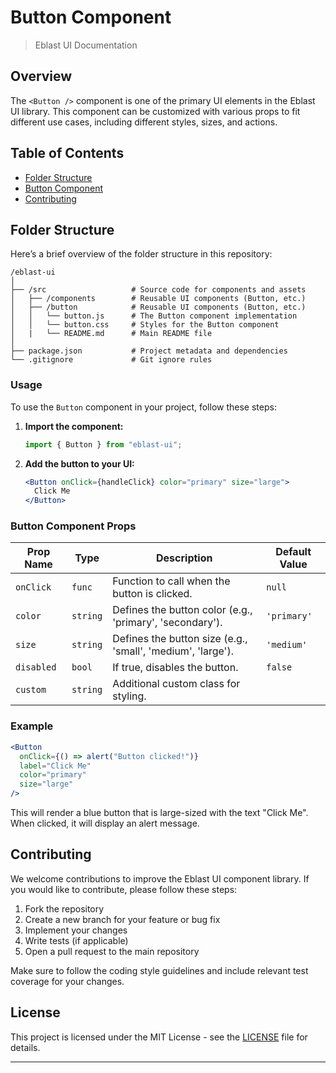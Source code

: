 # Button Component

> Eblast UI Documentation

## Overview

The `<Button />` component is one of the primary UI elements in the Eblast UI library. This component can be customized with various props to fit different use cases, including different styles, sizes, and actions.

## Table of Contents

- [Folder Structure](#folder-structure)
- [Button Component](#button-component)
- [Contributing](#contributing)

## Folder Structure

Here’s a brief overview of the folder structure in this repository:

```
/eblast-ui
│
├── /src                   # Source code for components and assets
│   ├── /components        # Reusable UI components (Button, etc.)
│   ├── /button            # Reusable UI components (Button, etc.)
│   │   └── button.js      # The Button component implementation
│   │   └── button.css     # Styles for the Button component
│   |   └── README.md      # Main README file
│
├── package.json           # Project metadata and dependencies
└── .gitignore             # Git ignore rules
```

### Usage

To use the `Button` component in your project, follow these steps:

1. **Import the component:**

   ```javascript
   import { Button } from "eblast-ui";
   ```

2. **Add the button to your UI:**

   ```jsx
   <Button onClick={handleClick} color="primary" size="large">
     Click Me
   </Button>
   ```

### Button Component Props

| Prop Name  | Type     | Description                                                 | Default Value |
| ---------- | -------- | ----------------------------------------------------------- | ------------- |
| `onClick`  | `func`   | Function to call when the button is clicked.                | `null`        |
| `color`    | `string` | Defines the button color (e.g., 'primary', 'secondary').    | `'primary'`   |
| `size`     | `string` | Defines the button size (e.g., 'small', 'medium', 'large'). | `'medium'`    |
| `disabled` | `bool`   | If true, disables the button.                               | `false`       |
| `custom`   | `string` | Additional custom class for styling.                        |

### Example

```jsx
<Button
  onClick={() => alert("Button clicked!")}
  label="Click Me"
  color="primary"
  size="large"
/>
```

This will render a blue button that is large-sized with the text "Click Me". When clicked, it will display an alert message.

## Contributing

We welcome contributions to improve the Eblast UI component library. If you would like to contribute, please follow these steps:

1. Fork the repository
2. Create a new branch for your feature or bug fix
3. Implement your changes
4. Write tests (if applicable)
5. Open a pull request to the main repository

Make sure to follow the coding style guidelines and include relevant test coverage for your changes.

## License

This project is licensed under the MIT License - see the [LICENSE](LICENSE) file for details.

---
